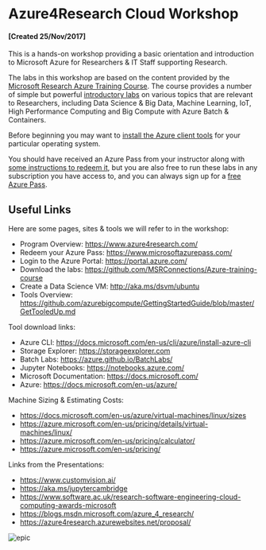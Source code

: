 # Azure4Research Cloud Workshop 

#### [Created 25/Nov/2017]

This is a hands-on workshop providing a basic orientation and introduction to Microsoft Azure for Researchers & IT Staff supporting Research. 

The labs in this workshop are based on the content provided by the <a href="https://github.com/MSRConnections/Azure-training-course">Microsoft Research Azure Training Course</a>. The course provides a number of simple but powerful <a href="https://github.com/MSRConnections/Azure-training-course/tree/master/Content">introductory labs</a> on various topics that are relevant to Researchers, including Data Science & Big Data, Machine Learning, IoT, High Performance Computing and Big Compute with Azure Batch & Containers. 

Before beginning you may want to <a href="https://github.com/azurebigcompute/GettingStartedGuide/blob/master/GetTooledUp.md">install the Azure client tools</a> for your particular operating system. 

You should have received an Azure Pass from your instructor along with <a href="https://github.com/MSRConnections/Azure-training-course/blob/master/Content/Introduction/Introduction%20HOL.md">some instructions to redeem it</a>, but you are also free to run these labs in any subscription you have access to, and you can always sign up for a <a href="https://azure.microsoft.com/en-us/free/">free Azure Pass</a>. 
  
## Useful Links

Here are some pages, sites & tools we will refer to in the workshop: 

* Program Overview: https://www.azure4research.com/ 
* Redeem your Azure Pass: https://www.microsoftazurepass.com/ 
* Login to the Azure Portal: https://portal.azure.com/ 
* Download the labs: https://github.com/MSRConnections/Azure-training-course
* Create a Data Science VM: http://aka.ms/dsvm/ubuntu 
* Tools Overview: https://github.com/azurebigcompute/GettingStartedGuide/blob/master/GetTooledUp.md

Tool download links:
* Azure CLI: https://docs.microsoft.com/en-us/cli/azure/install-azure-cli 
* Storage Explorer: https://storageexplorer.com 
* Batch Labs: https://azure.github.io/BatchLabs/ 
* Jupyter Notebooks: https://notebooks.azure.com/ 
* Microsoft Documentation: https://docs.microsoft.com/ 
* Azure: https://docs.microsoft.com/en-us/azure/ 

Machine Sizing & Estimating Costs: 
* https://docs.microsoft.com/en-us/azure/virtual-machines/linux/sizes 
* https://azure.microsoft.com/en-us/pricing/details/virtual-machines/linux/ 
* https://azure.microsoft.com/en-us/pricing/calculator/ 
* https://azure.microsoft.com/en-us/pricing/ 

Links from the Presentations: 
* https://www.customvision.ai/ 
* https://aka.ms/jupytercambridge 
* https://www.software.ac.uk/research-software-engineering-cloud-computing-awards-microsoft 
* https://blogs.msdn.microsoft.com/azure_4_research/
* https://azure4research.azurewebsites.net/proposal/

![epic](images/epic.PNG)


